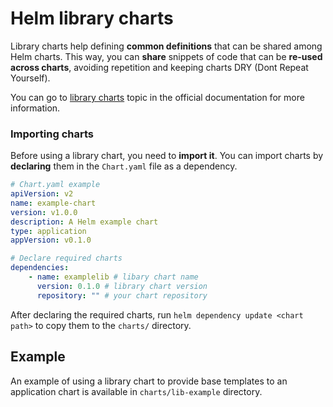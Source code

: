 # Helm library charts

Library charts help defining **common definitions** that can be
shared among Helm charts. This way, you can **share** snippets
of code that can be **re-used across charts**, avoiding repetition
and keeping charts DRY (Dont Repeat Yourself).

You can go to [library charts](https://helm.sh/docs/topics/library_charts/)
topic in the official documentation for more information.

### Importing charts

Before using a library chart, you need to **import it**. You can import
charts by **declaring** them in the `Chart.yaml` file as a dependency.

```yaml
# Chart.yaml example
apiVersion: v2
name: example-chart
version: v1.0.0
description: A Helm example chart
type: application
appVersion: v0.1.0

# Declare required charts
dependencies:
    - name: examplelib # libary chart name
      version: 0.1.0 # library chart version
      repository: "" # your chart repository
```

After declaring the required charts, run `helm dependency update <chart path>`
to copy them to the `charts/` directory.

## Example

An example of using a library chart to provide base templates
to an application chart is available in `charts/lib-example` directory.
